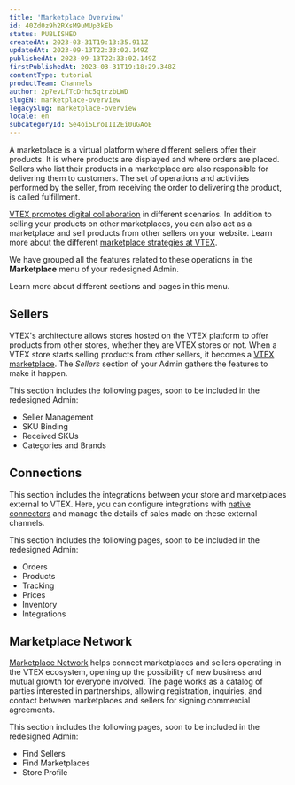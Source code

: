 ```yaml
---
title: 'Marketplace Overview'
id: 40Zd0z9h2RXsM9uMUp3kEb
status: PUBLISHED
createdAt: 2023-03-31T19:13:35.911Z
updatedAt: 2023-09-13T22:33:02.149Z
publishedAt: 2023-09-13T22:33:02.149Z
firstPublishedAt: 2023-03-31T19:18:29.348Z
contentType: tutorial
productTeam: Channels
author: 2p7evLfTcDrhc5qtrzbLWD
slugEN: marketplace-overview
legacySlug: marketplace-overview
locale: en
subcategoryId: Se4oi5LroIII2Ei0uGAoE
---
```


A marketplace is a virtual platform where different sellers offer their products. It is where products are displayed and where orders are placed. Sellers who list their products in a marketplace are also responsible for delivering them to customers. The set of operations and activities performed by the seller, from receiving the order to delivering the product, is called fulfillment.

[VTEX promotes digital collaboration](https://vtex.com/br-pt/marketplace/) in different scenarios. In addition to selling your products on other marketplaces, you can also act as a marketplace and sell products from other sellers on your website. Learn more about the different [marketplace strategies at VTEX](https://help.vtex.com/en/tutorial/marketplace-strategies-at-vtex--tutorials_402).

We have grouped all the features related to these operations in the __Marketplace__ menu of your redesigned Admin. 

Learn more about different sections and pages in this menu.

## Sellers

VTEX's architecture allows stores hosted on the VTEX platform to offer products from other stores, whether they are VTEX stores or not. When a VTEX store starts selling products from other sellers, it becomes a [VTEX marketplace](https://help.vtex.com/pt/tutorial/estrategias-de-marketplace-na-vtex--tutorials_402#atuar-como-marketplace). The _Sellers_ section of your Admin  gathers the features to make it happen.

This section includes the following pages, soon to be included in the redesigned  Admin:

- Seller Management  
- SKU Binding  
- Received SKUs  
- Categories and Brands  

## Connections 

This section includes the integrations between your store and marketplaces external to VTEX. Here, you can configure integrations with [native connectors](https://help.vtex.com/pt/tutorial/estrategias-de-marketplace-na-vtex--tutorials_402#integrado-a-conector-nativo-vtex) and manage the details of sales made on these external channels. 

This section includes the following pages, soon to be included in the redesigned Admin:

- Orders  
- Products  
- Tracking  
- Prices  
- Inventory  
- Integrations  

## Marketplace Network

[Marketplace Network](https://help.vtex.com/pt/tutorial/encontre-marketplaces-e-sellers-no-ecossistema-vtex--2bzC7tXlVgLEEjxo4ixcAM) helps connect marketplaces and sellers operating in the VTEX ecosystem, opening up the possibility of new business and mutual growth for everyone involved. The page works as a catalog of parties interested in partnerships, allowing registration, inquiries, and contact between marketplaces and sellers for signing commercial agreements.

This section includes the following pages, soon to be included in the redesigned  Admin:

- Find Sellers  
- Find Marketplaces  
- Store Profile   
